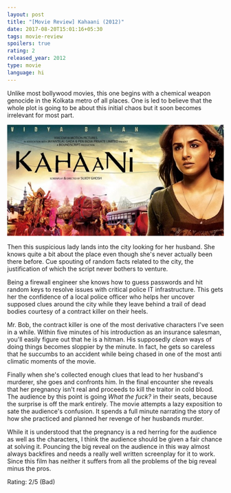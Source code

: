 ```yaml
---
layout: post
title: "[Movie Review] Kahaani (2012)"
date: 2017-08-20T15:01:16+05:30
tags: movie-review
spoilers: true
rating: 2
released_year: 2012
type: movie
language: hi
---
```


Unlike most bollywood movies, this one begins with a chemical weapon genocide in the Kolkata metro of all places.
One is led to believe that the whole plot is going to be about this initial chaos but it soon becomes irrelevant for most part.

![Kahaani (2012)](/img/movie-poster-kahaani-2012.jpg 'Kahaani (2012)')

Then this suspicious lady lands into the city looking for her husband.
She knows quite a bit about the place even though she's never actually been there before.
Cue spouting of random facts related to the city, the justification of which the script never bothers to venture.

Being a firewall engineer she knows how to guess passwords and hit random keys to resolve issues with critical police IT infrastructure.
This gets her the confidence of a local police officer who helps her uncover supposed clues around the city while they leave behind a trail of dead bodies courtesy of a contract killer on their heels.

Mr. Bob, the contract killer is one of the most derivative characters I've seen in a while. 
Within five minutes of his introduction as an insurance salesman, you'll easily figure out that he is a hitman.
His supposedly _clean_ ways of doing things becomes sloppier by the minute.
In fact, he gets so careless that he succumbs to an accident while being chased in one of the most anti climatic moments of the movie.

Finally when she's collected enough clues that lead to her husband's murderer, she goes and confronts him.
In the final encounter she reveals that her pregnancy isn't real and proceeds to kill the traitor in cold blood.
The audience by this point is going _What the fuck?_ in their seats, because the surprise is off the mark entirely.
The movie attempts a lazy exposition to sate the audience's confusion.
It spends a full minute narrating the story of how she practiced and planned her revenge of her husbands murder.

While it is understood that the pregnancy is a red herring for the audience as well as the characters, I think the audience should be given a fair chance at solving it.
Pouncing the big reveal on the audience in this way almost always backfires and needs a really well written screenplay for it to work.
Since this film has neither it suffers from all the problems of the big reveal minus the pros.

Rating: 2/5 (Bad)
